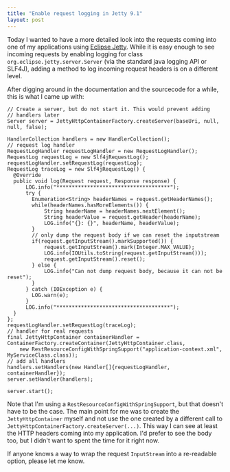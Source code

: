 ```yaml
---
title: "Enable request logging in Jetty 9.1"
layout: post
---
```


Today I wanted to have a more detailed look into the requests coming into one of my applications using 
[Eclipse Jetty][0]. While it is easy enough to see incoming requests by enabling logging for 
class `org.eclipse.jetty.server.Server` (via the standard java logging API or SLF4J), adding a method to log incoming
request headers is on a different level.

After digging around in the documentation and the sourcecode for a while, this is what I came up with:

````
// Create a server, but do not start it. This would prevent adding
// handlers later
Server server = JettyHttpContainerFactory.createServer(baseUri, null, null, false);

HandlerCollection handlers = new HandlerCollection();
// request log handler
RequestLogHandler requestLogHandler = new RequestLogHandler();
RequestLog requestLog = new Slf4jRequestLog();
requestLogHandler.setRequestLog(requestLog);
RequestLog traceLog = new Slf4jRequestLog() {
  @Override
  public void log(Request request, Response response) {
	  LOG.info("*************************************");
	  try {
	    Enumeration<String> headerNames = request.getHeaderNames();
	    while(headerNames.hasMoreElements()) {
		    String headerName = headerNames.nextElement();
		    String headerValue = request.getHeader(headerName);
		    LOG.info("{}: {}", headerName, headerValue);
	    }
	    // only dump the request body if we can reset the inputstream
	    if(request.getInputStream().markSupported()) {
		    request.getInputStream().mark(Integer.MAX_VALUE);
		    LOG.info(IOUtils.toString(request.getInputStream()));
		    request.getInputStream().reset();
	    } else {
		    LOG.info("Can not dump request body, because it can not be reset");
	    }
	  } catch (IOException e) {
	    LOG.warn(e);
	  }
	  LOG.info("*************************************");
  }
};
requestLogHandler.setRequestLog(traceLog);
// handler for real requests
final JettyHttpContainer containerHandler = ContainerFactory.createContainer(JettyHttpContainer.class,
	new RestResourceConfigWithSpringSupport("application-context.xml", MyServiceClass.class));
// add all handlers
handlers.setHandlers(new Handler[]{requestLogHandler, containerHandler});
server.setHandler(handlers);

server.start();
````

Note that I'm using a `RestResourceConfigWithSpringSupport`, but that doesn't have to be the case. The main point for me
was to create the `JettyHttpContainer` myself and not use the one created by a different call to 
`JettyHttpContainerFactory.createServer(...)`. This way I can see at least the HTTP headers coming into my application. I'd
prefer to see the body too, but I didn't want to spent the time for it right now.

If anyone knows a way to wrap the request `InputStream` into a re-readable option, please let me know.

[0]: http://www.eclipse.org/jetty/
